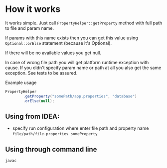 # How it works

It works simple. Just call `PropertyHelper::getProperty` method with full path to file and param name. 

If params with this name exists then you can get this value using `Optional::orElse` statement (because it's Optional). 

If there will be no available values you get null.

In case of wrong file path you will get platform runtime exception with cause. If you didn't specify param name or path at all you also get the same exception.
See tests to be assured.

Example usage 
```java
PropertyHelper
        .getProperty("somePath/app.properties", "database")
        .orElse(null);
```

## Using from IDEA: 

- specify run configuration where enter file path and property name
`file/path/file.properties someProperty`

## Using through command line

`javac `
